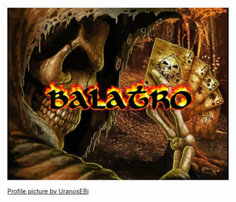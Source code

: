 ![A skeleton holding four cards with the text Balatro in flames centered](https://raw.githubusercontent.com/aveeryy/.github/refs/heads/main/profile/balatro.webp)

[Profile picture by UranosEBi](https://www.pixiv.net/en/users/28640915)
